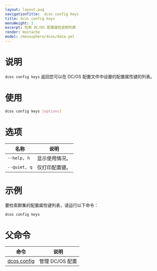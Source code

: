 ```yaml
---
layout: layout.pug
navigationTitle:  dcos config keys
title: dcos config keys
menuWeight: 1
excerpt: 检索 DC/OS 配置属性密钥列表
render: mustache
model: /mesosphere/dcos/data.yml
---
```


# 说明

`dcos config keys` 返回您可以在 DC/OS 配置文件中设置的配置属性键的列表。

# 使用

```bash
dcos config keys [options]
```
# 选项

| 名称 | 说明 |
|---------|-------------|
| `--help, h`   | 显示使用情况。|
| `--quiet, q`   |   仅打印配置键。|

<!--
# 权限
要列出群集的配置键，您的用户帐户必须具有以下权限：
-->
# 示例
要检索群集的配置属性键列表，请运行以下命令：

```bash
dcos config keys
```

# 父命令

| 命令 | 说明 |
|---------|-------------|
| [dcos config](/mesosphere/dcos/cn/2.1/cli/command-reference/dcos-config/) |  管理 DC/OS 配置 |

